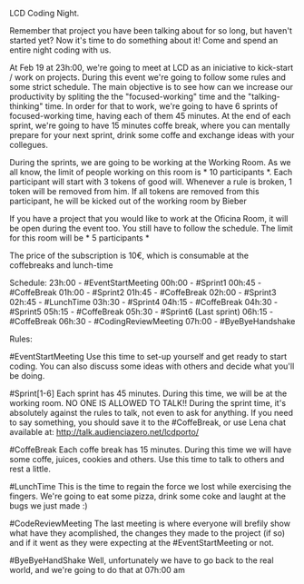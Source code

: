 LCD Coding Night.

Remember that project you have been talking about for so long, but haven't started yet?
Now it's time to do something about it!
Come and spend an entire night coding with us.

At Feb 19 at 23h:00, we're going to meet at LCD as an iniciative to kick-start / work on projects. 
During this event we're going to follow some rules and some strict schedule. The main objective is to see how can we increase our productivity by spliting the the "focused-working" time and the "talking-thinking" time.
In order for that to work, we're going to have 6 sprints of focused-working time, having each of them 45 minutes.
At the end of each sprint, we're going to have 15 minutes coffe break, where you can mentally prepare for your next sprint, drink some coffe and exchange ideas with your collegues.

During the sprints, we are going to be working at the Working Room. As we all know, the limit of people working on this room is * 10 participants *. Each participant will start with 3 tokens of good will. Whenever a rule is broken, 1 token will be removed from him. If all tokens are removed from this participant, he will be kicked out of the working room by Bieber

If you have a project that you would like to work at the Oficina Room, it will be open during the event too. You still have to follow the schedule. The limit for this room will be * 5 participants *

The price of the subscription is 10€, which is consumable at the coffebreaks and lunch-time


Schedule:
23h:00 - #EventStartMeeting
00h:00 - #Sprint1 
00h:45 - #CoffeBreak
01h:00 - #Sprint2
01h:45 - #CoffeBreak
02h:00 - #Sprint3
02h:45 - #LunchTime
03h:30 - #Sprint4
04h:15 - #CoffeBreak
04h:30 - #Sprint5
05h:15 - #CoffeBreak
05h:30 - #Sprint6 (Last sprint)
06h:15 - #CoffeBreak
06h:30 - #CodingReviewMeeting
07h:00 - #ByeByeHandshake



Rules:

#EventStartMeeting
Use this time to set-up yourself and get ready to start coding.
You can also discuss some ideas with others and decide what you'll be doing.

#Sprint[1-6]
Each sprint has 45 minutes. During this time, we will be at the working room. NO ONE IS ALLOWED TO TALK!! 
During the sprint time, it's absolutely against the rules to talk, not even to ask for anything. If you need to say something, you should save it to the #CoffeBreak, or use Lena chat available at: http://talk.audienciazero.net/lcdporto/

#CoffeBreak
Each coffe break has 15 minutes. During this time we will have some coffe, juices, cookies and others.
Use this time to talk to others and rest a little.

#LunchTime
This is the time to regain the force we lost while exercising the fingers. We're going to eat some pizza, drink some coke and laught at the bugs we just made :)

#CodeReviewMeeting
The last meeting is where everyone will brefily show what have they acomplished, the changes they made to the project (if so)  and if it went as they were expecting at the #EventStartMeeting or not.

#ByeByeHandShake
Well, unfortunately we have to go back to the real world, and we're going to do that at 07h:00 am
